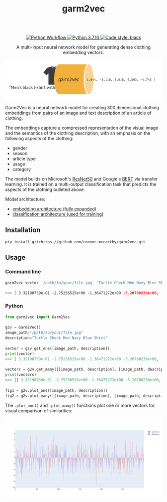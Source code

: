 <div align="center">
  <h1>garm2vec</h1>
  <br><br/>
<p align="center">

<a href="https://github.com/connor-mccarthy/<repo-name>/workflows/Python%20Workflow/badge.svg">
    <img src="https://github.com/connor-mccarthy/<repo-name>/workflows/Python%20Workflow/badge.svg" alt="Python Workflow" />
</a>
<a href="https://img.shields.io/badge/python-3.7.10-blue.svg">
    <img src="https://img.shields.io/badge/python-3.7.10-blue.svg" alt="Python 3.7.10" />
</a>
<a href="https://img.shields.io/badge/code%20style-black-000000.svg">
    <img src="https://img.shields.io/badge/code%20style-black-000000.svg" alt="Code style: black" >
</a>
<p>A multi-input neural network model for generating dense clothing embedding vectors.</p>
</div>

![garm_to_vec_image](garm_to_vec_image_white.png)

Garm2Vec is a neural network model for creating 300 dimensional clothing embeddings from pairs of an image and text description of an article of clothing.

The embeddings capture a compressed representation of the visual image and the semantics of the clothing description, with an emphasis on the following aspects of the clothing:
* gender
* season
* article type
* usage
* category

The model builds on Microsoft's [ResNet50](https://arxiv.org/abs/1512.03385) and Google's [BERT](https://arxiv.org/abs/1810.04805v2) via transfer learning. It is trained on a multi-output classification task that predicts the aspects of the clothing bulleted above.

Model architecture:
* [embedding architecture (fully expanded)](./images/embedding_architecture.png)
* [classification architecture (used for training)](./images/full_classification_architecture.png)
## Installation
```sh
pip install git+https://github.com/connor-mccarthy/garm2vec.git
```

## Usage
### Command line
```sh
garm2vec vector '/path/to/your/file.jpg' 'Turtle Check Men Navy Blue Shirt'

>>> [ 3.32198739e-01 -2.75256515e+00 -1.36471272e+00 -3.20780230e+00, ...]
```

### Python
```python
from garm2vec import Garm2Vec

g2v = Garm2Vec()
image_path="/path/to/your/file.jpg"
description="Turtle Check Men Navy Blue Shirt"

vector = g2v.get_one([image_path, description])
print(vector)
>>> [ 3.32198739e-01 -2.75256515e+00 -1.36471272e+00 -3.20780230e+00, ...]

vectors = g2v.get_many([[image_path, description], [image_path, description]])
print(vectors)
>>> [[ 3.32198739e-01 -2.75256515e+00 -1.36471272e+00 -3.20780230e+00, ...]

fig1 = g2v.plot_one([image_path, description])
fig2 = g2v.plot_many([[image_path, description], [image_path, description]])
```

The `.plot_one()` and `.plot_many()` functions plot one or more vectors for visual comparison of similarities:

![comparison_plot](./images/comparison_plot.png)